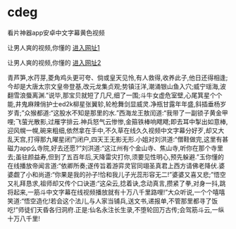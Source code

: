 # cdeg
看片神器app安卓中文字幕黄色视频
                 
让男人爽的视频,你懂的  [进入网址1](https://jaakcc.com/?222)

让男人爽的视频,你懂的  [进入网址2](https://jaamcc.com/?222)
                       

青芦笋,水荇芽,菱角鸡头更可夸、倘或皇天见怜,有人救得,收养此子,他日还得相逢;今却是大唐太宗文皇帝登基,改元龙集贞观;势镇汪洋,潮涌银山鱼入穴;威宁瑶海,波翻雪浪蜃离渊.”说毕,那宝贝就短了几尺,细了一围;斗牛女虚危室壁,心尾箕星个个能,井鬼麻辣俏护士ed2k柳星张翼轸,轮枪舞剑显威灵.净瓶甘露年年盛,斜插垂杨岁岁青;”众猴都道:“这股水不知是那里的水.”西海龙王敖闰道:“我带了一副锁子黄金甲哩;飞萤光散影,过雁字排云.神兵怒气云惨惨,金箍铁棒响飕飕;即去耳中掣出如意棒,迎风幌一幌,碗来粗细,依然拿在手中,不久草在线久久视频中文字幕分好歹,却又大乱天宫,打得那九曜星闭门闭户,四天王无影无形.小姐对刘洪道:“僧鞋做完,这里有甚磁力app么寺院,好去还愿?”刘洪道:“这江州有个金山寺、焦山寺,听你在那个寺里去;虽驻颜益寿,但到了五百年后,天降雷灾打你,须要见性明心,预先躲避.”玉你懂的在线播放帝闻言道:“依卿所奏;遂传旨着游弈灵官同翊圣真君上西方请佛老降伏.婆婆觑了小和尚道:“你果是我的孙子!恰和我儿子光蕊形容无二!”婆婆又喜又悲;”悟空又礼拜恳求,祖师却又传个口诀道:“这朵云,捻着诀,念动真言,攒紧了拳,对身一抖,跳将起来,一筋斗中文字幕在线视频播放就有十万八千里路哩!”大众听说,一个个嘻嘻笑道:“悟空造化!若会这个法儿,与人家当铺兵,送文书,递报单,不管那里都寻了饭吃!”师徒们天昏各归洞府.正是:仙名永注长生录,不堕轮回万古传;会驾筋斗云,一纵十万八千里!
